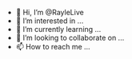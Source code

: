 - 👋 Hi, I’m @RayleLive
- 👀 I’m interested in ...
- 🌱 I’m currently learning ...
- 💞️ I’m looking to collaborate on ...
- 📫 How to reach me ...

<!---
RayleLive/RayleLive is a ✨ special ✨ repository because its `README.md` (this file) appears on your GitHub profile.
You can click the Preview link to take a look at your changes.
--->

